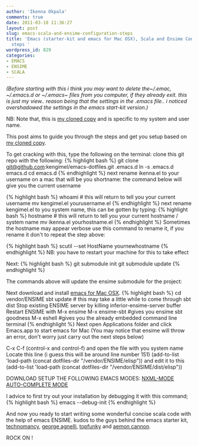 ```yaml
---
author: 'Ikenna Okpala'
comments: true
date: 2011-03-18 11:36:27
layout: post
slug: emacs-scala-and-ensime-configuration-steps
title: 'Emacs (starter-kit and emacs for Mac OSX), Scala and Ensime Configuration
  steps '
wordpress_id: 829
categories:
- EMACS
- ENSIME
- SCALA
---
```


_(Before starting with this i think you may want to delete the~/.emac, ~/.emacs.d or ~/.emacs~ files from you computer, if they already exit. this is just my view.. reason being that the settings in the .emacs file.. i noticed overshadowed the settings in the emacs start-kit version.)_

NB: Note that, this is [my cloned copy](https://github.com/kengimel/emacs-dotfiles) and is specific to my system and user name.
<!--more-->

This post aims to guide you through the steps and get you setup based on [my cloned copy](https://github.com/kengimel/emacs-dotfiles).

To get cracking with this, type the following on the terminal: clone this git repo with the following:
{% highlight bash %}
git clone git@github.com:kengimel/emacs-dotfiles.git .emacs.d
ln -s .emacs.d emacs.d
cd emacs.d
{% endhighlight %}
next rename ikenna.el to your username on a mac that will be you shortname: the command below will give you the current username

{% highlight bash %}
 whoami    # this will return to tell you your current username
 mv kengimel.el yourusername.el
{% endhighlight %}
next rename kengimel.el to you system name, this can be gotten by typing:
{% highlight bash %} hostname                # this will return to tell you your current hostname / system name
 mv ikenna.el yourhostname.el
{% endhighlight %}
Sometimes the hostname may appear verbose use this command to rename it, if you rename it don't to repeat the step above:

{% highlight bash %}
 scutil --set HostName yournewhostname
{% endhighlight %}
NB: you have to restart your machine for this to take effect

Next:
{% highlight bash %}
 git submodule init
 git submodule update
{% endhighlight %}

The commands above will update the ensime submodule for the project:

Next download and install [emacs for Mac OSX](http://emacsformacosx.com/).
{% highlight bash %}
 cd vendor/ENSIME
 sbt update               # this may take a little while to come through
 sbt dist
 Stop existing ENSIME server by killing inferior-ensime-server buffer
 Restart ENSIME with M-x ensime
 M-x ensime-sbt #gives you ensime sbt goodness
 M-x eshell #gives you the already embedded command line terminal
{% endhighlight %}
Next open Applications folder and click Emacs.app to start emacs for Mac (You may notice that ensime will throw an error, don't worry just carry out the next steps below)

C-x C-f (control-x and control-f) and open the file with you system name Locate this line (i guess this will be around line number 151) (add-to-list 'load-path (concat dotfiles-dir "/vendor/ENSIME/elisp")) and edit it to this (add-to-list 'load-path (concat dotfiles-dir "/vendor/ENSIME/dist/elisp"))

DOWNLOAD SETUP THE FOLLOWING EMACS MODES:
[NXML-MODE](http://www.thaiopensource.com/download/)
[AUTO-COMPLETE MODE](http://cx4a.org/software/auto-complete/#Downloads)

I advice to first try out your installation by debugging it with this command;
{% highlight bash %}
 emacs --debug-init
{% endhighlight %}

And now you ready to start writing some wonderful concise scala code with the help of emacs ENSIME. kudos to the guys behind the emacs starter kit, [technomancy](https://github.com/technomancy), [george agnelli](https://github.com/g-eorge/), [ topfunky](https://github.com/topfunky) and [aemon cannon](https://github.com/aemoncannon/).


ROCK ON !
